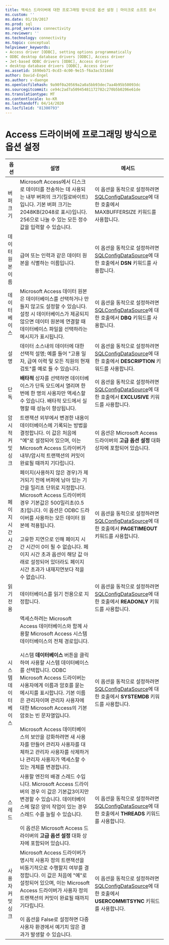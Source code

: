 ```yaml
---
title: 액세스 드라이버에 대한 프로그래밍 방식으로 옵션 설정 | 마이크로 소프트 문서
ms.custom: ''
ms.date: 01/19/2017
ms.prod: sql
ms.prod_service: connectivity
ms.reviewer: ''
ms.technology: connectivity
ms.topic: conceptual
helpviewer_keywords:
- Access driver [ODBC], setting options programmatically
- ODBC desktop database drivers [ODBC], Access driver
- Jet-based ODBC drivers [ODBC], Access driver
- desktop database drivers [ODBC], Access driver
ms.assetid: 1690eb71-0cd3-4c00-9e15-f6a3ac5316dd
author: David-Engel
ms.author: v-daenge
ms.openlocfilehash: 9a90f0a20569a2a0a5bb93dec7aa4b95b50093dc
ms.sourcegitcommit: ce94c2ad7a50945481172782c270b5b0206e61de
ms.translationtype: MT
ms.contentlocale: ko-KR
ms.lasthandoff: 04/14/2020
ms.locfileid: "81300793"
---
```

# <a name="setting-options-programmatically-for-the-access-driver"></a>Access 드라이버에 프로그래밍 방식으로 옵션 설정

|옵션|설명|메서드|  
|------------|-----------------|------------|  
|버퍼 크기|Microsoft Access에서 디스크로 데이터를 전송하는 데 사용되는 내부 버퍼의 크기(킬로바이트)입니다. 기본 버퍼 크기는 2048KB(2048로 표시)입니다. 256으로 나눌 수 있는 모든 정수 값을 입력할 수 있습니다.|이 옵션을 동적으로 설정하려면 [SQLConfigDataSource](../../odbc/microsoft/sqlconfigdatasource-access-driver.md)에 대한 호출에서 MAXBUFFERSIZE 키워드를 사용합니다.|  
|데이터 원본 이름|급여 또는 인력과 같은 데이터 원본을 식별하는 이름입니다.|이 옵션을 동적으로 설정하려면 [SQLConfigDataSource](../../odbc/microsoft/sqlconfigdatasource-access-driver.md)에 대한 호출에서 **DSN** 키워드를 사용합니다.|  
|데이터베이스|Microsoft Access 데이터 원본은 데이터베이스를 선택하거나 만들지 않고도 설정할 수 있습니다. 설정 시 데이터베이스가 제공되지 않으면 데이터 원본에 연결할 때 데이터베이스 파일을 선택하라는 메시지가 표시됩니다.|이 옵션을 동적으로 설정하려면 [SQLConfigDataSource](../../odbc/microsoft/sqlconfigdatasource-access-driver.md)에 대한 호출에서 **DBQ** 키워드를 사용합니다.|  
|설명|데이터 소스내의 데이터에 대한 선택적 설명; 예를 들어 "고용 일자, 급여 이력 및 모든 직원의 현재 검토"를 예로 들 수 있습니다.|이 옵션을 동적으로 설정하려면 [SQLConfigDataSource](../../odbc/microsoft/sqlconfigdatasource-access-driver.md)에 대한 호출에서 **DESCRIPTION** 키워드를 사용합니다.|  
|단독|**배타적** 상자를 선택하면 데이터베이스가 단독 모드에서 열리며 한 번에 한 명의 사용자만 액세스할 수 있습니다. 배타적 모드에서 실행할 때 성능이 향상됩니다.|이 옵션을 동적으로 설정하려면 [SQLConfigDataSource](../../odbc/microsoft/sqlconfigdatasource-access-driver.md)에 대한 호출에서 **EXCLUSIVE** 키워드를 사용합니다.|  
|암시적 커밋싱크|트랜잭션 외부에서 변경한 내용이 데이터베이스에 기록되는 방법을 결정합니다. 이 값은 처음에 "예"로 설정되어 있으며, 이는 Microsoft Access 드라이버가 내부/암시적 트랜잭션의 커밋이 완료될 때까지 기다립니다.|이 옵션은 Microsoft Access 드라이버의 **고급 옵션 설정** 대화 상자에 포함되어 있습니다.|  
|페이지 시간 시간|페이지(사용하지 않은 경우)가 제거되기 전에 버퍼에 남아 있는 기간을 밀리초 단위로 지정합니다. Microsoft Access 드라이버의 경우 기본값은 500밀리초(0.5초)입니다. 이 옵션은 ODBC 드라이버를 사용하는 모든 데이터 원본에 적용됩니다.<br /><br /> 고유한 지연으로 인해 페이지 시간 시간이 0이 될 수 없습니다. 페이지 시간 초과 옵션이 해당 값 아래로 설정되어 있더라도 페이지 시간 초과가 내재지연보다 적을 수 없습니다.|이 옵션을 동적으로 설정하려면 [SQLConfigDataSource](../../odbc/microsoft/sqlconfigdatasource-access-driver.md)에 대한 호출에서 **PAGETIMEOUT** 키워드를 사용합니다.|  
|읽기 전용|데이터베이스를 읽기 전용으로 지정합니다.|이 옵션을 동적으로 설정하려면 [SQLConfigDataSource](../../odbc/microsoft/sqlconfigdatasource-access-driver.md)에 대한 호출에서 **READONLY** 키워드를 사용합니다.|  
|시스템 데이터베이스|액세스하려는 Microsoft Access 데이터베이스와 함께 사용할 Microsoft Access 시스템 데이터베이스의 전체 경로입니다.<br /><br /> 시스템 **데이터베이스** 버튼을 클릭하여 사용할 시스템 데이터베이스를 선택합니다. ODBC Microsoft Access 드라이버는 사용자에게 이름과 암호를 묻는 메시지를 표시합니다. 기본 이름은 관리자이며 관리자 사용자에 대한 Microsoft Access의 기본 암호는 빈 문자열입니다.<br /><br /> Microsoft Access 데이터베이스의 보안을 강화하려면 새 사용자를 만들어 관리자 사용자를 대체하고 관리자 사용자를 삭제하거나 관리자 사용자가 액세스할 수 있는 개체를 변경합니다.|이 옵션을 동적으로 설정하려면 [SQLConfigDataSource](../../odbc/microsoft/sqlconfigdatasource-access-driver.md)에 대한 호출에서 **SYSTEMDB** 키워드를 사용합니다.|  
|스레드|사용할 엔진의 배경 스레드 수입니다. Microsoft Access 드라이버의 경우 이 값은 기본값3이지만 변경할 수 있습니다. 데이터베이스에 많은 양의 작업이 있는 경우 스레드 수를 늘릴 수 있습니다.<br /><br /> 이 옵션은 Microsoft Access 드라이버의 **고급 옵션 설정** 대화 상자에 포함되어 있습니다.|이 옵션을 동적으로 설정하려면 [SQLConfigDataSource](../../odbc/microsoft/sqlconfigdatasource-access-driver.md)에 대한 호출에서 **THREADS** 키워드를 사용합니다.|  
|사용자 커밋싱크|Microsoft Access 드라이버가 명시적 사용자 정의 트랜잭션을 비동기적으로 수행할지 여부를 결정합니다. 이 값은 처음에 "예"로 설정되어 있으며, 이는 Microsoft Access 드라이버가 사용자 정의 트랜잭션의 커밋이 완료될 때까지 기다립니다.<br /><br /> 이 옵션을 False로 설정하면 다중 사용자 환경에서 예기치 않은 결과가 발생할 수 있습니다.|이 옵션을 동적으로 설정하려면 [SQLConfigDataSource](../../odbc/microsoft/sqlconfigdatasource-access-driver.md)에 대한 호출에서 **USERCOMMITSYNC** 키워드를 사용합니다.|
